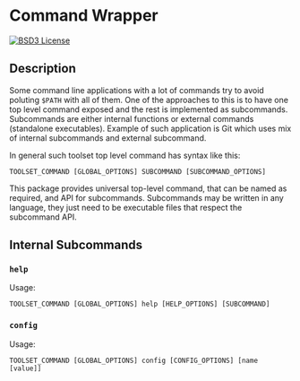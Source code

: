 # Command Wrapper

[![BSD3 License](http://img.shields.io/badge/license-BSD3-brightgreen.svg)][tl;dr Legal: BSD3]


## Description

Some command line applications with a lot of commands try to avoid poluting
`$PATH` with all of them. One of the approaches to this is to have one top
level command exposed and the rest is implemented as subcommands. Subcommands
are either internal functions or external commands (standalone executables).
Example of such application is Git which uses mix of internal subcommands and
external subcommand.

In general such toolset top level command has syntax like this:

    TOOLSET_COMMAND [GLOBAL_OPTIONS] SUBCOMMAND [SUBCOMMAND_OPTIONS]

This package provides universal top-level command, that can be named as
required, and API for subcommands. Subcommands may be written in any language,
they just need to be executable files that respect the subcommand API.


## Internal Subcommands


### `help`

Usage:

    TOOLSET_COMMAND [GLOBAL_OPTIONS] help [HELP_OPTIONS] [SUBCOMMAND]


### `config`

Usage:

    TOOLSET_COMMAND [GLOBAL_OPTIONS] config [CONFIG_OPTIONS] [name [value]]



[tl;dr Legal: BSD3]:
  https://tldrlegal.com/license/bsd-3-clause-license-%28revised%29
  "BSD 3-Clause License (Revised)"
